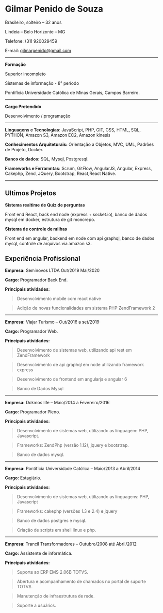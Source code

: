 # **Gilmar Penido de Souza**
Brasileiro, solteiro – 32 anos

Lindeia – Belo Horizonte – MG  

Telefone: (31) 920029459 

E-mail: [gilmarpenido@gmail.com](mailto:gilmarpenido@gmail.com)

------------------

**Formação**

Superior incompleto

Sistemas de informação - 8° período

Pontifícia Universidade Católica de Minas Gerais, Campos Barreiro.

------------------

**Cargo Pretendido** 

Desenvolvimento / programação

------------------

**Linguagens e Tecnologias:** JavaScript, PHP, GIT, CSS, HTML, SQL, PYTHON, Amazon S3, Amazon EC2, Amazon kinesis

**Conhecimentos Arquiteturais:** Orientação a Objetos, MVC, UML, Padrões de Projeto, Docker.

**Banco de dados:** SQL, Mysql, Postgresql.

**Frameworks e Ferramntas:** Scrum, GitFlow, AngularJS, Angular, Express, Cakephp, Zend, JQuery, Bootstrap, React,React Native.

------------------

## **Ultimos Projetos**

**Sistema realtime de Quiz de perguntas**

Front end React, back end node (express + socket.io), banco de dados mysql em docker, 
estrutura de git monorepo.   

**Sistema de controle de milhas**

Front end em angular, backend em node com api graphql, banco de dados mysql, controle de arquivos via amazon s3. 

## **Experiência Profissional**

**Empresa:** Seminovos LTDA Out/2019 Mai/2020

**Cargo:** Programador Back End.

**Principais atividades:**

  >  Desenvolvimento mobile com react native
  
  >  Adição de novas funcionalidades em sistema PHP ZendFramework 2

------------------


**Empresa:** Viajar Turismo – Out/2016 a set/2019

**Cargo:** Programador Web.

**Principais atividades:**

  >  Desenvolvimento de sistemas web, utilizando api rest em ZendFramework

  >  Desenvolvimento de api  graphql em node utilizando framework express

  >  Desenvolvimento de frontend em angularjs e angular 6

  >  Banco de Dados Mysql

------------------

**Empresa:** Dokmos life – Maio/2014 a Fevereiro/2016

**Cargo:** Programador Pleno.

**Principais atividades:**

  >  Desenvolvimento de sistemas web, utilizando as linguagem:  PHP, Javascript.
  
  >  Frameworks: ZendPhp (versão 1.12), jquery e bootstrap. 
  
  >  Banco de dados mysql.

------------------

**Empresa:** Pontifícia Universidade Católica – Maio/2013 a Abril/2014

**Cargo:** Estagiário.

**Principais atividades:**

>  Desenvolvimento de sistemas web, utilizando as linguagens: PHP, Javascript

>  Frameworks: cakephp (versões 1.3 e 2.4) e jquery

>  Banco de dados postgres e mysql.  

>  Criação de scripts em shell linux e php.

------------------

**Empresa**: Trancil Transformadores – Outubro/2008 até Abril/2012

**Cargo:** Assistente de informática.

**Principais atividades:**

>Suporte ao ERP EMS 2.06B TOTVS.

>Abertura e acompanhamento de chamados no portal de suporte TOTVS.

>Manutenção de infraestrutura de rede.

>Suporte a usuários.
